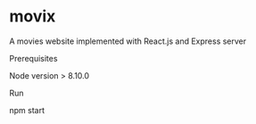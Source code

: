 # movix

A movies website implemented with React.js and Express server

Prerequisites

Node version > 8.10.0

Run

npm start
